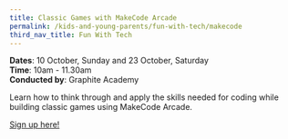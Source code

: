 ```yaml
---
title: Classic Games with MakeCode Arcade
permalink: /kids-and-young-parents/fun-with-tech/makecode
third_nav_title: Fun With Tech
---
```

**Dates**: 10 October, Sunday and 23 October, Saturday<br>
**Time**: 10am - 11.30am  
**Conducted by**: Graphite Academy  

Learn how to think through and apply the skills needed for coding while building classic games using MakeCode Arcade.

[Sign up here!](https://www.graphiteacademy.com/smartnationsg)

